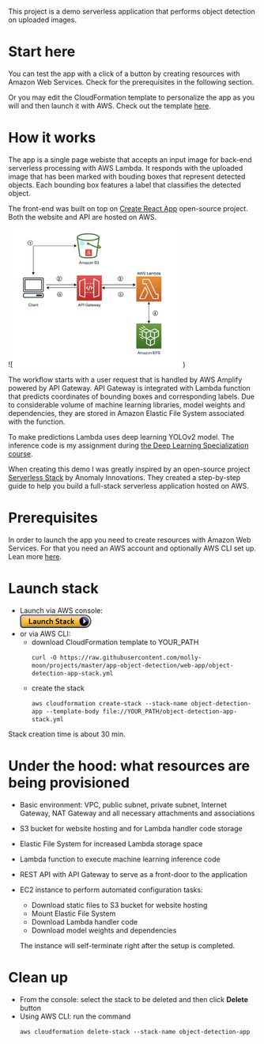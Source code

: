 
This project is a demo serverless application that performs object detection on uploaded images.  

# Start here

You can test the app with a click of a button by creating resources with Amazon Web Services. Check for the prerequisites in the following section.

Or you may edit the CloudFormation template to personalize the app as you will and then launch it with AWS. Check out the template [here](https://raw.githubusercontent.com/molly-moon/projects/master/app-object-detection/web-app/object-detection-app-stack.yml).

# How it works 

The app is a single page webiste that accepts an input image for back-end serverless processing with AWS Lambda. It responds with the uploaded image that has been marked with bouding boxes that represent detected objects. Each bounding box features a label that classifies the detected object.

The front-end was built on top on [Create React App](https://github.com/facebook/create-react-app) open-source project. Both the website and API are hosted on AWS. 

![<img src="./architecture.png" height=281 />)

The workflow starts with a user request that is handled by AWS Amplify powered by API Gateway. API Gateway is integrated with Lambda function that predicts coordinates of bounding boxes and corresponding labels. Due to considerable volume of machine learning libraries, model weights and dependencies, they are stored in Amazon Elastic File System associated with the function.

To make predictions Lambda uses deep learning YOLOv2 model. The inference code is my assignment during [the Deep Learning Specialization course](https://www.coursera.org/specializations/deep-learning?utm_source=gg&utm_medium=sem&utm_content=17-DeepLearning-LATAM&campaignid=6516520287&adgroupid=77982690923&device=c&keyword=coursera%20artificial%20intelligence&matchtype=b&network=g&devicemodel=&adpostion=&creativeid=383382632097&hide_mobile_promo&gclid=Cj0KCQjw7ZL6BRCmARIsAH6XFDLvpcCIClw5qxJ8XfolByUM5qkxPaj-3t5GQy92JGu16Hi9_aQgQ6waAjMpEALw_wcB).

When creating this demo I was greatly inspired by an open-source project [Serverless Stack](https://serverless-stack.com/) by Anomaly Innovations. They created a step-by-step guide to help you build a full-stack serverless application hosted on AWS.

# Prerequisites
In order to launch the app you need to create resources with Amazon Web Services. For that you need an AWS account and optionally AWS CLI set up. Lean more [here](https://docs.aws.amazon.com/cli/latest/userguide/cli-configure-quickstart.html).

# Launch stack 

+ Launch via AWS console: \
[<img src='./cloudformation-launch-stack.png'>]("https://console.aws.amazon.com/cloudformation/home?region=us-east-1#/stacks/new?stackName=object-detection-app&templateURL=https://raw.githubusercontent.com/molly-moon/app-object-detection/master/object-detection-app-stack.yml)
+ or via AWS CLI: 
	- download CloudFormation template to YOUR_PATH
		```
		curl -O https://raw.githubusercontent.com/molly-moon/projects/master/app-object-detection/web-app/object-detection-app-stack.yml
		```
	- create the stack
		```
		aws cloudformation create-stack --stack-name object-detection-app --template-body file://YOUR_PATH/object-detection-app-stack.yml
		```

Stack creation time is about 30 min.

# Under the hood: what resources are being provisioned

- Basic environment: VPC, public subnet, private subnet, Internet Gateway, NAT Gateway and all necessary attachments and associations
- S3 bucket for website hosting and for Lambda handler code storage
- Elastic File System for increased Lambda storage space
- Lambda function to execute machine learning inference code
- REST API with API Gateway to serve as a front-door to the application
- EC2 instance to perform automated configuration tasks: 
	- Download static files to S3 bucket for website hosting
	- Mount Elastic File System 
    - Download Lambda handler code
	- Download model weights and dependencies

	The instance will self-terminate right after the setup is completed.

# Clean up
- From the console: select the stack to be deleted and then click **Delete** button 
- Using AWS CLI: run the command
	````
	aws cloudformation delete-stack --stack-name object-detection-app
	````

